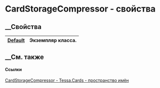 # CardStorageCompressor - свойства
##  __Свойства
[Default](P_Tessa_Cards_CardStorageCompressor_Default.htm)| Экземпляр класса.  
---|---  
##  __См. также
#### Ссылки
[CardStorageCompressor - ](T_Tessa_Cards_CardStorageCompressor.htm)
[Tessa.Cards - пространство имён](N_Tessa_Cards.htm)
